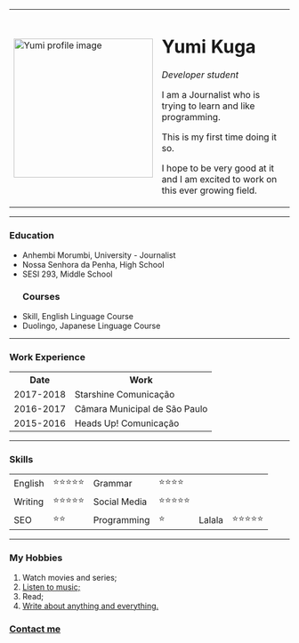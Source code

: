 
<md lang="eng" dir="ltr">

<head>
  <meta charset="utf-8">
  <title>👩🏻‍💻Yumi's Personal Site</title>
</head>
<!-- I will be a good web developer and will love what I do-->
<body>
  <table cellspacing="20">
    <tr>
      <td><img src="images/yumi 2.png" alt="Yumi profile image" width="250
      "height="250"></td>
      <td><h1>Yumi Kuga</h1>
      <p><em>Developer student</em>
      <p>I am a Journalist who is trying to learn and like programming.</p>
      <p>This is my first time doing it so.</p>
      <p>I hope to be very good at it and I am excited to work on
        this ever growing field.</p></td>
    </tr>

  </table>
  <!--h1>Yumi Kuga</h1>
  <p><em>Developer student</em>
  <p>I am a Journalist who is trying to learn and like programming.
    This is my first time doing it so.
    I hope to be very good at it and I am excited to work on
    this ever growing field.</p>
   For each text that will be insert, must have a new open and close <p>-->
    <hr />
    <h3>Education</h3>
    <ul>
      <li>Anhembi Morumbi, University - Journalist</li>
      <li>Nossa Senhora da Penha, High School</li>
      <li>SESI 293, Middle School</li>
      <h3>Courses</h3>
      <li>Skill, English Linguage Course</li>
      <li>Duolingo, Japanese Linguage Course</li>
    </ul>
    <!-- <ul> Stand for Unordered List, so bullet points and for each ponit, must
    open and close-->
    <hr>
    <h3>Work Experience</h3>
    <table cellspacing="10">
      <th>Date</th>
      <th>Work</th>
      <tr>
        <td>2017-2018</td>
        <td>Starshine Comunicação</td>
      </tr>
      <tr>
        <td>2016-2017</td>
        <td>Câmara Municipal de São Paulo</td>
      </tr>
      <tr>
        <td>2015-2016</td>
        <td>Heads Up! Comunicação</td>
      </tr>
    </table>
    <hr>
    <h3>Skills</h3>
  <p>  <table cellspacing="10">
      <tr>
        <td>English</td>
        <td>⭐️⭐️⭐️⭐️⭐️</td>
        <td>Grammar</td>
        <td>⭐️⭐️⭐️⭐️</td>
      </tr>
      <tr>
        <td>Writing</td>
        <td>⭐️⭐️⭐️⭐️⭐️</td>
        <td>Social Media</td>
        <td>⭐️⭐️⭐️⭐️⭐️</td>
      </tr>
      <tr>
        <td>SEO</td>
        <td>⭐️⭐️</td>
        <td>Programming</td>
        <td>⭐️</td>
        <td>Lalala</td>
        <td>⭐️⭐️⭐️⭐️⭐️</td>
      </tr>
  </p>  </table>
  <hr>
    <h3>My Hobbies</h3>
    <ol>
      <li>Watch movies and series;</li>
      <a href="https://www.youtube.com/watch?v=9Ht5RZpzPqw"><li>Listen to music;</li></a>
      <li>Read;</li>
      <a href="http://surewehaveablog.blogspot.com/2016/08/favoritos-de-julho-yumi.html?m=1"><li>Write about anything and everything.</li></a>
    </ol>
    <!-- <ol> Stand for Ordered List, so it is numbered, and must open and close-->
    <a href="contact.html"><h3>Contact me</h3></a>
</body>

</md>

